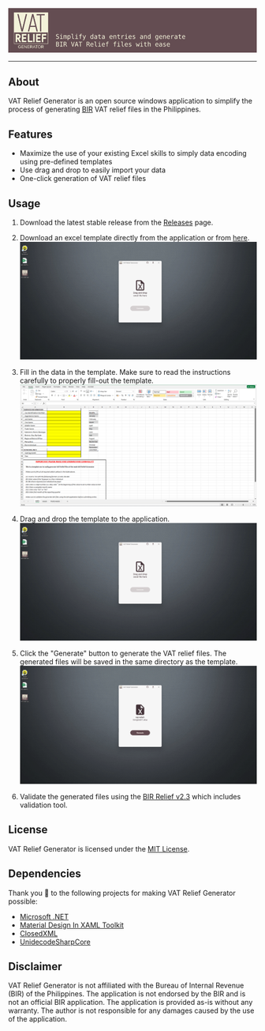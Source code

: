 ﻿<img alt="" src="./assets/header.svg">

---

## About

VAT Relief Generator is an open source windows application to simplify the process of generating [BIR](https://www.bir.gov.ph/index.php/home.html) VAT relief files in the Philippines.

## Features
* Maximize the use of your existing Excel skills to simply data encoding using pre-defined templates
* Use drag and drop to easily import your data
* One-click generation of VAT relief files

## Usage
1. Download the latest stable release from the [Releases](https://github.com/cpa-coder/vat-relief/releases) page.

2. Download an excel template directly from the application or from [here](https://github.com/cpa-coder/vat-relief/blob/main/DebitExpress.VatRelief/template.xltx).
   <img alt="" src="./assets/step2.gif">

3. Fill in the data in the template. Make sure to read the instructions carefully to properly fill-out the template.
   <img alt="" src="./assets/step3.gif">

4. Drag and drop the template to the application.
   <img alt="" src="./assets/step4.gif">

5. Click the "Generate" button to generate the VAT relief files. The generated files will be saved in the same directory as the template.
   <img alt="" src="./assets/step5.gif">

6. Validate the generated files using the [BIR Relief v2.3](https://www.bir.gov.ph/index.php/downloadables.html#relief) which includes validation tool.
   <img alt="" src="./assets/step6.gif">

## License
VAT Relief Generator is licensed under the [MIT License](https://github.com/cpa-coder/vat-relief/blob/main/LICENSE).

## Dependencies

Thank you :gift_heart: to the following projects for making VAT Relief Generator possible:

* [Microsoft .NET](https://dotnet.microsoft.com/en-us/)
* [Material Design In XAML Toolkit](https://github.com/MaterialDesignInXAML/MaterialDesignInXamlToolkit)
* [ClosedXML](https://github.com/ClosedXML/ClosedXML)
* [UnidecodeSharpCore](https://github.com/codeyu/UnidecodeSharpCore)

## Disclaimer

VAT Relief Generator is not affiliated with the Bureau of Internal Revenue (BIR) of the Philippines. The application is not endorsed by the BIR and is not an official BIR application. The application is provided as-is without any warranty. The author is not responsible for any damages caused by the use of the application.
